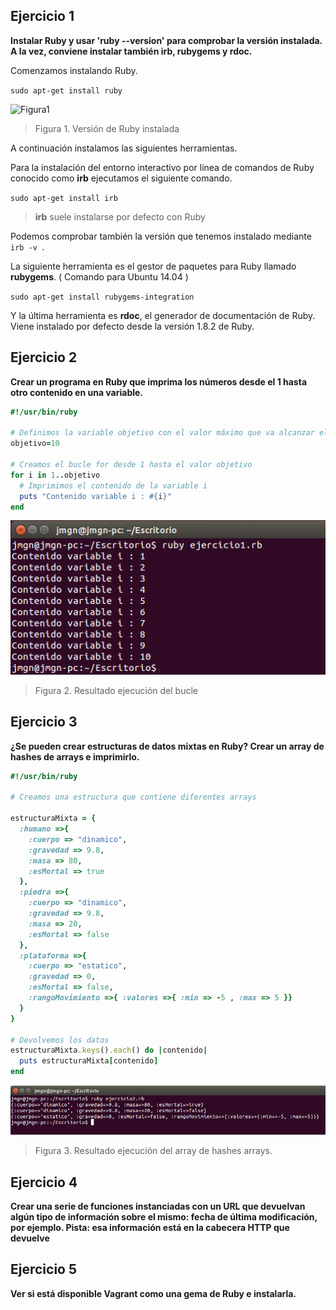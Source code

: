 ## Ejercicio 1

**Instalar Ruby y usar 'ruby --version'
para comprobar la versión instalada. A la vez, conviene instalar también irb, rubygems y rdoc.**

Comenzamos instalando Ruby.

```sudo apt-get install ruby ```

![Figura1](Imagenes/ejRuby_1_1.png)
> Figura 1. Versión de Ruby instalada

A continuación instalamos las siguientes herramientas. 

Para la instalación del entorno interactivo por línea de comandos de Ruby conocido como **irb** ejecutamos el siguiente comando.

```sudo apt-get install irb ```
> **irb** suele instalarse por defecto con Ruby

Podemos comprobar también la versión que tenemos instalado mediante ```irb -v ```.

La siguiente herramienta es el gestor de paquetes para Ruby llamado **rubygems**. ( Comando para Ubuntu 14.04 )

```sudo apt-get install rubygems-integration ```

Y la última herramienta es **rdoc**, el generador de documentación de Ruby. Viene instalado por defecto desde la versión 1.8.2 de Ruby.

## Ejercicio 2

**Crear un programa en Ruby que imprima los números desde el 1 hasta otro contenido en una variable.**

```ruby 
#!/usr/bin/ruby

# Definimos la variable objetivo con el valor máximo que va alcanzar el bucle
objetivo=10

# Creamos el bucle for desde 1 hasta el valor objetivo
for i in 1..objetivo
  # Imprimimos el contenido de la variable i
  puts "Contenido variable i : #{i}"
end 
```

![Figura2](Imagenes/ejRuby_2_1.png)
> Figura 2. Resultado ejecución del bucle

## Ejercicio 3

**¿Se pueden crear estructuras de datos mixtas en Ruby? Crear un array de hashes de arrays e imprimirlo.**

```ruby 
#!/usr/bin/ruby

# Creamos una estructura que contiene diferentes arrays

estructuraMixta = {
  :humano =>{
    :cuerpo => "dinamico",
    :gravedad => 9.8,
    :masa => 80,
    :esMortal => true
  },
  :piedra =>{
    :cuerpo => "dinamico",
    :gravedad => 9.8,
    :masa => 20,
    :esMortal => false
  },
  :plataforma =>{
    :cuerpo => "estatico",
    :gravedad => 0,
    :esMortal => false,
    :rangoMovimiento =>{ :valores =>{ :min => -5 , :max => 5 }}
  }
}

# Devolvemos los datos
estructuraMixta.keys().each() do |contenido|
  puts estructuraMixta[contenido]
end 
```

![Figura3](Imagenes/ejRuby_3_1.png)
> Figura 3. Resultado ejecución del array de hashes arrays.

## Ejercicio 4

**Crear una serie de funciones instanciadas con un URL que devuelvan algún tipo de información sobre el mismo: fecha de última modificación, por ejemplo. Pista: esa información está en la cabecera HTTP que devuelve**

## Ejercicio 5

**Ver si está disponible Vagrant como una gema de Ruby e instalarla.**
